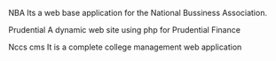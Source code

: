 NBA 
Its a web base application for the National Bussiness Association.

Prudential
A dynamic web site using php for Prudential Finance

Nccs cms
It is a complete college management web application 
